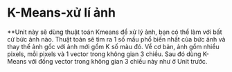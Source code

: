 # K-Means-xử lí ảnh

**Unit này sẽ dùng thuật toán Kmeans để xử lý ảnh, bạn có thể làm với bất cứ bức ảnh nào. 
Thuật toán sẽ tìm ra 1 số mầu phổ biến nhất của bức ảnh và thay thế ảnh gốc với ảnh mới gồm K số màu đó. 
Về cơ bản, ảnh gồm nhiều pixels, mỗi pixels và 1 vector trong không gian 3 chiều.
Sau đó dùng K-Means với đống vector trong không gian 3 chiều này như ở Unit trước.
